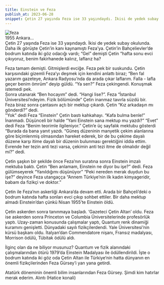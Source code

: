 ```yaml
---
title: Einstein ve Feza
publish_at: 2023-06-28
snippet: Çetin 27 yaşında Feza ise 33 yaşındaydı. İkisi de yedek subay okulunda. Daha ilk görüşte Çetin’in kanı kaynamıştı Feza’ya.
---
```


<img src=/feza.jpg
alt= feza gursey><br>
1955 Ankara...<br>
Çetin 27 yaşında Feza ise 33 yaşındaydı. İkisi de yedek subay okulunda. Daha ilk görüşte Çetin’in kanı kaynamıştı Feza’ya. Çetin’in Bahçelievler’de bodrum katında iki göz odacığı vardı; “Gel” demişti Çetin “hafta sonu evci çıkıyoruz, benim fakirhanede kalırız, laflarız ha?<br>

Feza tamam demişti. Gitmişlerdi evciğe. Feza pek bir suskundu. Çetin karşısındaki gizemli Feza’yı deşmek için kendini anlattı biraz; “Ben fal yazarım gazeteye, Ankara Radyosu’nda da arada çıkar laflarım. Falla - lafla geçer benim ömrüm” deyip güldü. “Ya sen?” Feza çekingendi. Konuşmak istemedi pek.<br>
Sonra utanarak “Ben hocayım” dedi. “Hangi lise?”. Feza “İstanbul Üniversitesi’ndeyim. Fizik bölümünde” Çetin inanmaz tavırla süzdü bir.<br>
Feza biraz sonra çantasını açtı bir mektup çıkardı. Çetin “Kız arkadaşın mı gönderdi?” dedi.<br>
"Yok” dedi Feza “Einstein” Çetin bastı kahkahayı. “Kafa bulma benle!” İnanmadı. Düşünceli bir halde “Yani Einstein sana mektup mu yazdı?” “Evet” dedi Feza “Benim teorimle ilgileniyor.” Çetin’e üç sayfalık mektubu gösterdi
“Burada da bana yanıt yazdı. “Güneş düzeninin manyetik çekim alanlarına göre biçimlenmiş olmasından hareket ederek, bir de bu çekime dayalı düzene karşı itime dayalı bir düzenin bulunması gerektiğini iddia ettim. Evrende her tezin anti tezi varsa, çekimin anti tezi itme de olmalıdır değil mi?” dedi.

Çetin şaşkın bir şekilde önce Feza’nın suratına sonra Einstein imzalı mektuba baktı. Çetin “Ben anlamam, Einstein ne diyor bu işe?” dedi. Feza gülümseyerek “Yanıldığımı düşünüyor” “Peki nereden merak duydun bu işe?” deyince Feza utangaçça “Annem Türkiye’nin ilk kadın kimyageridir, babam da fizikçi ve doktor.”

Çetin ile Feza’nın askerliği Ankara’da devam etti. Arada bir Bahçeli’deki o bodrum katında hafta sonları evci çıkıp sohbet ettiler. Bir daha mektup almadı Einstein’dan çünkü Nisan 1955’te Einstein öldü.

Çetin askerden sonra tanınmaya başladı. ‘Gazeteci Çetin Altan’ oldu. Feza ise askerden sonra Princeton ve Columbia Üniversitelerinde profesörlük yaptı. Uzay-zaman konusunda çalışmalar yaptı, Quantum renk dinamiği kuramını genişletti. Dünyadaki sayılı fizikçilerdendi. Yale Üniversitesi’nin kürsü başkanı oldu. İtalyan’dan Commendatore nişanı, Fransız madalyası, Morrison ödülü, Tübitak ödülü aldı.

İlginç olan da ne biliyor musunuz? Quantum ve fizik alanındaki çalışmalarından ötürü 1979’da Einstein Madalyası ile ödüllendirildi. İşte o bodrum katında iki göz oda Çetin Altan ile Türkiye’nin hatta dünyanın en önemli fizikçilerinden Feza Gürsey’i yan yana getirdi.

Atatürk döneminin önemli bilim insanlarından Feza Gürsey. Şimdi kim hatırlar merak ederim.
Alıntı (Hatice konali)
